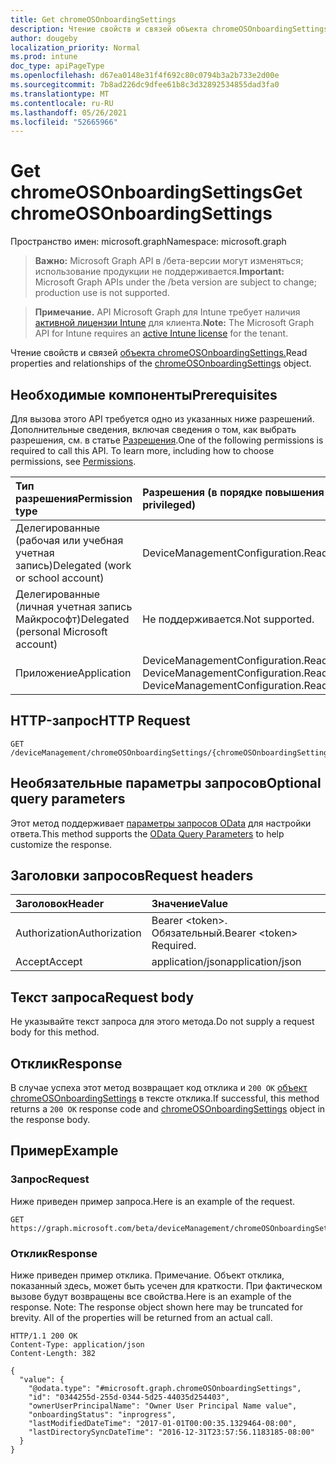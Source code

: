 ```yaml
---
title: Get chromeOSOnboardingSettings
description: Чтение свойств и связей объекта chromeOSOnboardingSettings.
author: dougeby
localization_priority: Normal
ms.prod: intune
doc_type: apiPageType
ms.openlocfilehash: d67ea0148e31f4f692c80c0794b3a2b733e2d00e
ms.sourcegitcommit: 7b8ad226dc9dfee61b8c3d32892534855dad3fa0
ms.translationtype: MT
ms.contentlocale: ru-RU
ms.lasthandoff: 05/26/2021
ms.locfileid: "52665966"
---
```

# <a name="get-chromeosonboardingsettings"></a><span data-ttu-id="0599b-103">Get chromeOSOnboardingSettings</span><span class="sxs-lookup"><span data-stu-id="0599b-103">Get chromeOSOnboardingSettings</span></span>

<span data-ttu-id="0599b-104">Пространство имен: microsoft.graph</span><span class="sxs-lookup"><span data-stu-id="0599b-104">Namespace: microsoft.graph</span></span>

> <span data-ttu-id="0599b-105">**Важно:** Microsoft Graph API в /бета-версии могут изменяться; использование продукции не поддерживается.</span><span class="sxs-lookup"><span data-stu-id="0599b-105">**Important:** Microsoft Graph APIs under the /beta version are subject to change; production use is not supported.</span></span>

> <span data-ttu-id="0599b-106">**Примечание.** API Microsoft Graph для Intune требует наличия [активной лицензии Intune](https://go.microsoft.com/fwlink/?linkid=839381) для клиента.</span><span class="sxs-lookup"><span data-stu-id="0599b-106">**Note:** The Microsoft Graph API for Intune requires an [active Intune license](https://go.microsoft.com/fwlink/?linkid=839381) for the tenant.</span></span>

<span data-ttu-id="0599b-107">Чтение свойств и связей [объекта chromeOSOnboardingSettings.](../resources/intune-chromebooksync-chromeosonboardingsettings.md)</span><span class="sxs-lookup"><span data-stu-id="0599b-107">Read properties and relationships of the [chromeOSOnboardingSettings](../resources/intune-chromebooksync-chromeosonboardingsettings.md) object.</span></span>

## <a name="prerequisites"></a><span data-ttu-id="0599b-108">Необходимые компоненты</span><span class="sxs-lookup"><span data-stu-id="0599b-108">Prerequisites</span></span>
<span data-ttu-id="0599b-p101">Для вызова этого API требуется одно из указанных ниже разрешений. Дополнительные сведения, включая сведения о том, как выбрать разрешения, см. в статье [Разрешения](/graph/permissions-reference).</span><span class="sxs-lookup"><span data-stu-id="0599b-p101">One of the following permissions is required to call this API. To learn more, including how to choose permissions, see [Permissions](/graph/permissions-reference).</span></span>

|<span data-ttu-id="0599b-111">Тип разрешения</span><span class="sxs-lookup"><span data-stu-id="0599b-111">Permission type</span></span>|<span data-ttu-id="0599b-112">Разрешения (в порядке повышения привилегий)</span><span class="sxs-lookup"><span data-stu-id="0599b-112">Permissions (from least to most privileged)</span></span>|
|:---|:---|
|<span data-ttu-id="0599b-113">Делегированные (рабочая или учебная учетная запись)</span><span class="sxs-lookup"><span data-stu-id="0599b-113">Delegated (work or school account)</span></span>|<span data-ttu-id="0599b-114">DeviceManagementConfiguration.ReadWrite.All</span><span class="sxs-lookup"><span data-stu-id="0599b-114">DeviceManagementConfiguration.ReadWrite.All</span></span>|
|<span data-ttu-id="0599b-115">Делегированные (личная учетная запись Майкрософт)</span><span class="sxs-lookup"><span data-stu-id="0599b-115">Delegated (personal Microsoft account)</span></span>|<span data-ttu-id="0599b-116">Не поддерживается.</span><span class="sxs-lookup"><span data-stu-id="0599b-116">Not supported.</span></span>|
|<span data-ttu-id="0599b-117">Приложение</span><span class="sxs-lookup"><span data-stu-id="0599b-117">Application</span></span>|<span data-ttu-id="0599b-118">DeviceManagementConfiguration.Read.All, DeviceManagementConfiguration.ReadWrite.All</span><span class="sxs-lookup"><span data-stu-id="0599b-118">DeviceManagementConfiguration.Read.All, DeviceManagementConfiguration.ReadWrite.All</span></span>|

## <a name="http-request"></a><span data-ttu-id="0599b-119">HTTP-запрос</span><span class="sxs-lookup"><span data-stu-id="0599b-119">HTTP Request</span></span>
<!-- {
  "blockType": "ignored"
}
-->
``` http
GET /deviceManagement/chromeOSOnboardingSettings/{chromeOSOnboardingSettingsId}
```

## <a name="optional-query-parameters"></a><span data-ttu-id="0599b-120">Необязательные параметры запросов</span><span class="sxs-lookup"><span data-stu-id="0599b-120">Optional query parameters</span></span>
<span data-ttu-id="0599b-121">Этот метод поддерживает [параметры запросов OData](/graph/query-parameters) для настройки ответа.</span><span class="sxs-lookup"><span data-stu-id="0599b-121">This method supports the [OData Query Parameters](/graph/query-parameters) to help customize the response.</span></span>

## <a name="request-headers"></a><span data-ttu-id="0599b-122">Заголовки запросов</span><span class="sxs-lookup"><span data-stu-id="0599b-122">Request headers</span></span>
|<span data-ttu-id="0599b-123">Заголовок</span><span class="sxs-lookup"><span data-stu-id="0599b-123">Header</span></span>|<span data-ttu-id="0599b-124">Значение</span><span class="sxs-lookup"><span data-stu-id="0599b-124">Value</span></span>|
|:---|:---|
|<span data-ttu-id="0599b-125">Authorization</span><span class="sxs-lookup"><span data-stu-id="0599b-125">Authorization</span></span>|<span data-ttu-id="0599b-126">Bearer &lt;token&gt;. Обязательный.</span><span class="sxs-lookup"><span data-stu-id="0599b-126">Bearer &lt;token&gt; Required.</span></span>|
|<span data-ttu-id="0599b-127">Accept</span><span class="sxs-lookup"><span data-stu-id="0599b-127">Accept</span></span>|<span data-ttu-id="0599b-128">application/json</span><span class="sxs-lookup"><span data-stu-id="0599b-128">application/json</span></span>|

## <a name="request-body"></a><span data-ttu-id="0599b-129">Текст запроса</span><span class="sxs-lookup"><span data-stu-id="0599b-129">Request body</span></span>
<span data-ttu-id="0599b-130">Не указывайте текст запроса для этого метода.</span><span class="sxs-lookup"><span data-stu-id="0599b-130">Do not supply a request body for this method.</span></span>

## <a name="response"></a><span data-ttu-id="0599b-131">Отклик</span><span class="sxs-lookup"><span data-stu-id="0599b-131">Response</span></span>
<span data-ttu-id="0599b-132">В случае успеха этот метод возвращает код отклика и `200 OK` [объект chromeOSOnboardingSettings](../resources/intune-chromebooksync-chromeosonboardingsettings.md) в тексте отклика.</span><span class="sxs-lookup"><span data-stu-id="0599b-132">If successful, this method returns a `200 OK` response code and [chromeOSOnboardingSettings](../resources/intune-chromebooksync-chromeosonboardingsettings.md) object in the response body.</span></span>

## <a name="example"></a><span data-ttu-id="0599b-133">Пример</span><span class="sxs-lookup"><span data-stu-id="0599b-133">Example</span></span>

### <a name="request"></a><span data-ttu-id="0599b-134">Запрос</span><span class="sxs-lookup"><span data-stu-id="0599b-134">Request</span></span>
<span data-ttu-id="0599b-135">Ниже приведен пример запроса.</span><span class="sxs-lookup"><span data-stu-id="0599b-135">Here is an example of the request.</span></span>
``` http
GET https://graph.microsoft.com/beta/deviceManagement/chromeOSOnboardingSettings/{chromeOSOnboardingSettingsId}
```

### <a name="response"></a><span data-ttu-id="0599b-136">Отклик</span><span class="sxs-lookup"><span data-stu-id="0599b-136">Response</span></span>
<span data-ttu-id="0599b-p102">Ниже приведен пример отклика. Примечание. Объект отклика, показанный здесь, может быть усечен для краткости. При фактическом вызове будут возвращены все свойства.</span><span class="sxs-lookup"><span data-stu-id="0599b-p102">Here is an example of the response. Note: The response object shown here may be truncated for brevity. All of the properties will be returned from an actual call.</span></span>
``` http
HTTP/1.1 200 OK
Content-Type: application/json
Content-Length: 382

{
  "value": {
    "@odata.type": "#microsoft.graph.chromeOSOnboardingSettings",
    "id": "0344255d-255d-0344-5d25-44035d254403",
    "ownerUserPrincipalName": "Owner User Principal Name value",
    "onboardingStatus": "inprogress",
    "lastModifiedDateTime": "2017-01-01T00:00:35.1329464-08:00",
    "lastDirectorySyncDateTime": "2016-12-31T23:57:56.1183185-08:00"
  }
}
```




